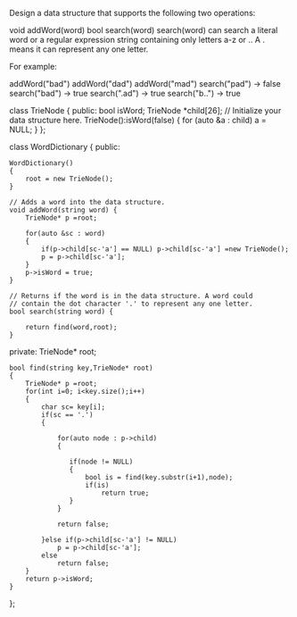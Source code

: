 Design a data structure that supports the following two operations:

void addWord(word)
bool search(word)
search(word) can search a literal word or a regular expression string containing only letters a-z or .. A . means it can represent any one letter.

For example:

addWord("bad")
addWord("dad")
addWord("mad")
search("pad") -> false
search("bad") -> true
search(".ad") -> true
search("b..") -> true


class TrieNode {
public:
	bool isWord;
    TrieNode *child[26];
    // Initialize your data structure here.
    TrieNode():isWord(false) {
        for (auto &a : child) a = NULL;
    }
};

class WordDictionary {
public:
    
    WordDictionary()
    {
        root = new TrieNode();
    }
    
    // Adds a word into the data structure.
    void addWord(string word) {
        TrieNode* p =root;

		for(auto &sc : word)
		{
			if(p->child[sc-'a'] == NULL) p->child[sc-'a'] =new TrieNode();
			p = p->child[sc-'a'];
		}
		p->isWord = true;
    }

    // Returns if the word is in the data structure. A word could
    // contain the dot character '.' to represent any one letter.
    bool search(string word) {
        
		return find(word,root);
    }
    
private:
    TrieNode* root;
    
    bool find(string key,TrieNode* root)
	{
		TrieNode* p =root;
		for(int i=0; i<key.size();i++)
		{
		    char sc= key[i];
		    if(sc == '.')
		    {
		        
		        for(auto node : p->child)
		        {
		            
		           if(node != NULL)
		           {
					   bool is = find(key.substr(i+1),node);
					   if(is)
		                   return true;
				   }
		        }
		        
		        return false;
		        
		    }else if(p->child[sc-'a'] != NULL)
				p = p->child[sc-'a'];
			else
				return false;
		}
		return p->isWord;
	}
};
